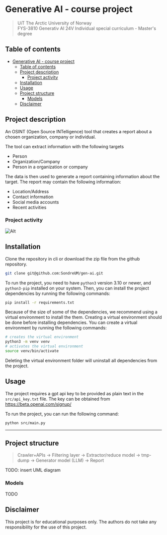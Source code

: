 # Generative AI - course project

> UiT The Arctic University of Norway\
> FYS-3810 Generativ AI 24V Individual special curriculum - Master's degree

## Table of contents

- [Generative AI - course project](#generative-ai---course-project)
  - [Table of contents](#table-of-contents)
  - [Project description](#project-description)
    - [Project activity](#project-activity)
  - [Installation](#installation)
  - [Usage](#usage)
  - [Project structure](#project-structure)
    - [Models](#models)
  - [Disclaimer](#disclaimer)

## Project description

An OSINT (Open Source INTelligence) tool that creates a report about  a chosen organization, company or individual.

The tool can extract information with the following targets

- Person
- Organization/Company
- Person in a organization or company

The data is then used to generate a report containing information about the target.
The report may contain the following information:

- Location/Address
- Contact information
- Social media accounts
- Recent activities

### Project activity

![Alt](https://repobeats.axiom.co/api/embed/b16fb7d94a73f0f71a96f0dd343a6c7cf0ea409f.svg "Repobeats analytics image")

## Installation

Clone the repository in cli or download the zip file from the github repository.

```bash
git clone git@github.com:SondreUM/gen-ai.git
```

To run the project, you need to have `python3` version 3.10 or newer, and `python3-pip` installed on your system.
Then, you can install the project dependencies by running the following commands:

```bash
pip install -r requirements.txt
```

Because of the size of some of the dependencies, we recommend using a virtual environment to install the them.
Creating a virtual environment should be done before installing dependencies.
You can create a virtual environment by running the following commands:

```bash
# creates the virtual environment
python3 -m venv venv
# activates the virtual environment
source venv/bin/activate
```

Deleting the virtual environment folder will uninstall all dependencies from the project.

## Usage

The project requires a gpt api key to be provided as plain text in the `src/api_key.txt` file.
The key can be obtained from <https://beta.openai.com/signup/>

To run the project, you can run the following command:

```bash
python src/main.py
```

---

## Project structure

> Crawler+APIs -> Filtering layer -> Extractor/reduce model -> tmp-dump -> Generator model (LLM) -> Report

TODO: insert UML diagram

### Models

TODO

## Disclaimer

This project is for educational purposes only. The authors do not take any responsibility for the use of this project.
